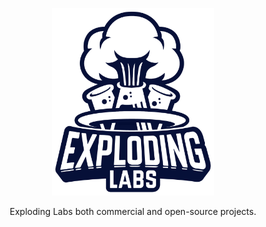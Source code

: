 <p align="center">
  <img alt="Exploding Labs logo" height="300" src="https://github.com/explodinglabs/.github/blob/main/profile/logo.png?raw=true" />
</p>

<p align="center">
  Exploding Labs both commercial and open-source projects.
</p>
